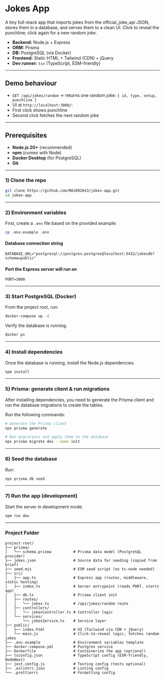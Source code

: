 # Jokes App

A tiny full-stack app that imports jokes from the official_joke_api JSON, stores them in a database, and serves them to a clean UI. Click to reveal the punchline; click again for a new random joke.

- **Backend:** Node.js + Express
- **ORM:** Prisma
- **DB:** PostgreSQL (via Docker)
- **Frontend:** Static HTML + Tailwind (CDN) + jQuery
- **Dev runner:** `tsx` (TypeScript, ESM-friendly)

---

## Demo behaviour

- `GET /api/jokes/random` → returns one random joke: `{ id, type, setup, punchline }`
- UI at `http://localhost:3000/`:
- First click shows punchline
- Second click fetches the next random joke

---

## Prerequisites

- **Node.js 20+** (recommended)
- **npm** (comes with Node)
- **Docker Desktop** (for PostgreSQL)
- **Git**

---

### 1) Clone the repo

````bash
git clone https://github.com/MA1002643/jokes-app.git
cd jokes-app
````
---

### 2) Environment variables

First, create a `.env` file based on the provided example:

````bash
cp .env.example .env
````
#### Database connection string
````
DATABASE_URL="postgresql://postgres:postgres@localhost:5432/jokesdb?schema=public"
````

#### Port the Express server will run on
````
PORT=3000
````

---

### 3) Start PostgreSQL (Docker)

From the project root, run:

````bash
docker-compose up -d
````
Verify the database is running.

````bash
docker ps
````
---

### 4) Install dependencies

Once the database is running, install the Node.js dependencies:

````bash
npm install
````
---

### 5) Prisma: generate client & run migrations

After installing dependencies, you need to generate the Prisma client and run the database migrations to create the tables.

Run the following commands:

````bash
# Generate the Prisma client
npx prisma generate

# Run migrations and apply them to the database
npx prisma migrate dev --name init
````
---

### 6) Seed the database

Run:

````bash
npx prisma db seed
````
---

### 7) Run the app (development)

Start the server in development mode:

````bash
npm run dev
````
---

### Project Folder
````
project-root/
├── prisma/
│   └── schema.prisma          # Prisma data model (PostgreSQL provider)
├── jokes.json                 # Source data for seeding (copied from brief)
├── seed.mjs                   # ESM seed script (no ts-node needed)
├── src/
│   ├── app.ts                 # Express app (routes, middleware, static hosting)
│   ├── index.ts               # Server entrypoint (reads PORT, starts app)
│   ├── db.ts                  # Prisma client init
│   ├── routes/
│   │   └── jokes.ts           # /api/jokes/random route
│   ├── controllers/
│   │   └── jokesController.ts # Controller logic
│   └── services/
│       └── jokesService.ts    # Service layer
├── public/
│   ├── index.html             # UI (Tailwind via CDN + jQuery)
│   └── main.js                # Click-to-reveal logic, fetches random jokes
├── .env.example               # Environment variables template
├── docker-compose.yml         # Postgres service
├── Dockerfile                 # Containerize the app (optional)
├── tsconfig.json              # TypeScript config (ESM-friendly, NodeNext)
├── jest.config.js             # Testing config (tests optional)
├── .eslintrc.json             # Linting config
└── .prettierrc                # Formatting config
````
